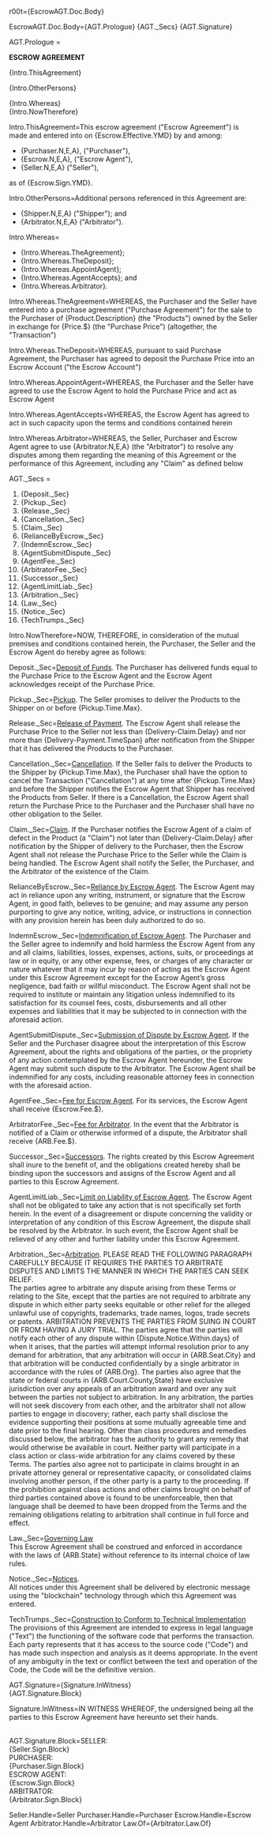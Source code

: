 r00t={EscrowAGT.Doc.Body}

EscrowAGT.Doc.Body={AGT.Prologue} {AGT._Secs} {AGT.Signature}

AGT.Prologue =<p><strong>ESCROW AGREEMENT</strong></p><p>{Intro.ThisAgreement}</p><p>{Intro.OtherPersons}</p><p>{Intro.Whereas}<br> {Intro.NowTherefore}</p>

Intro.ThisAgreement=This escrow agreement ("Escrow Agreement") is made and entered into on {Escrow.Effective.YMD} by and among:<ul><li>{Purchaser.N,E,A}, ("Purchaser"),</li><li>{Escrow.N,E,A}, ("Escrow Agent"),</li><li>{Seller.N,E,A} ("Seller"),</li></ul>as of {Escrow.Sign.YMD}.

Intro.OtherPersons=Additional persons referenced in this Agreement are:<ul><li>{Shipper.N,E,A} ("Shipper"); and</li><li>{Arbitrator.N,E,A} ("Arbitrator").</li></ul>

Intro.Whereas=<ul><li>{Intro.Whereas.TheAgreement};</li><li> {Intro.Whereas.TheDeposit};</li><li>{Intro.Whereas.AppointAgent};</li><li>{Intro.Whereas.AgentAccepts}; and</li><li>{Intro.Whereas.Arbitrator}.</li></ul>

Intro.Whereas.TheAgreement=WHEREAS, the Purchaser and the Seller have entered into a purchase agreement ("Purchase Agreement") for the sale to the Purchaser of {Product.Description} (the "Products") owned by the Seller in exchange for {Price.$} (the "Purchase Price") (altogether, the "Transaction")

Intro.Whereas.TheDeposit=WHEREAS, pursuant to said Purchase Agreement, the Purchaser has agreed to deposit the Purchase Price into an Escrow Account ("the Escrow Account")

Intro.Whereas.AppointAgent=WHEREAS, the Purchaser and the Seller have agreed to use the Escrow Agent to hold the Purchase Price and act as Escrow Agent

Intro.Whereas.AgentAccepts=WHEREAS, the Escrow Agent has agreed to act in such capacity upon the terms and conditions contained herein

Intro.Whereas.Arbitrator=WHEREAS, the Seller, Purchaser and Escrow Agent agree to use {Arbitrator.N,E,A} (the "Arbitrator") to resolve any disputes among them regarding the meaning of this Agreement or the performance of this Agreement, including any "Claim" as defined below

AGT._Secs =<ol><li>{Deposit._Sec}</li><li>{Pickup._Sec}</li><li>{Release._Sec}</li><li>{Cancellation._Sec}</li><li>{Claim._Sec}</li><li>{RelianceByEscrow._Sec}</li><li>{IndemnEscrow._Sec}</li><li>{AgentSubmitDispute._Sec}</li><li>{AgentFee._Sec}</li><li>{ArbitratorFee._Sec}</li><li>{Successor._Sec}</li><li>{AgentLimitLiab._Sec}</li><li>{Arbitration._Sec}</li><li>{Law._Sec}</li><li>{Notice._Sec}</li><li>{TechTrumps._Sec}</li></ol>


Intro.NowTherefore=NOW, THEREFORE, in consideration of the mutual premises and conditions contained herein, the Purchaser, the Seller and the Escrow Agent do hereby agree as follows:

Deposit._Sec=<u>Deposit of Funds</u>. The Purchaser has delivered funds equal to the Purchase Price to the Escrow Agent and the Escrow Agent acknowledges receipt of the Purchase Price.

Pickup._Sec=<u>Pickup</u>. The Seller promises to deliver the Products to the Shipper on or before {Pickup.Time.Max}.

Release._Sec=<u>Release of Payment</u>. The Escrow Agent shall release the Purchase Price to the Seller not less than {Delivery-Claim.Delay} and nor more than {Delivery-Payment.TimeSpan} after notification from the Shipper that it has delivered the Products to the Purchaser.

Cancellation._Sec=<u>Cancellation</u>. If the Seller fails to deliver the Products to the Shipper by {Pickup.Time.Max}, the Purchaser shall have the option to cancel the Transaction ("Cancellation") at any time after {Pickup.Time.Max} and before the Shipper notifies the Escrow Agent that Shipper has received the Products from Seller. If there is a Cancellation, the Escrow Agent shall return the Purchase Price to the Purchaser and the Purchaser shall have no other obligation to the Seller.

Claim._Sec=<u>Claim</u>. If the Purchaser notifies the Escrow Agent of a claim of defect in the Product (a "Claim") not later than {Delivery-Claim.Delay} after notification by the Shipper of delivery to the Purchaser, then the Escrow Agent shall not release the Purchase Price to the Seller while the Claim is being handled. The Escrow Agent shall notify the Seller, the Purchaser, and the Arbitrator of the existence of the Claim.

RelianceByEscrow._Sec=<u>Reliance by Escrow Agent</u>. The Escrow Agent may act in reliance upon any writing, instrument, or signature that the Escrow Agent, in good faith, believes to be genuine; and may assume any person purporting to give any notice, writing, advice, or instructions in connection with any provision herein has been duly authorized to do so.

IndemnEscrow._Sec=<u>Indemnification of Escrow Agent</u>. The Purchaser and the Seller agree to indemnify and hold harmless the Escrow Agent from any and all claims, liabilities, losses, expenses, actions, suits, or proceedings at law or in equity, or any other expense, fees, or charges of any character or nature whatever that it may incur by reason of acting as the Escrow Agent under this Escrow Agreement except for the Escrow Agent’s gross negligence, bad faith or willful misconduct. The Escrow Agent shall not be required to institute or maintain any litigation unless indemnified to its satisfaction for its counsel fees, costs, disbursements and all other expenses and liabilities that it may be subjected to in connection with the aforesaid action.

AgentSubmitDispute._Sec=<u>Submission of Dispute by Escrow Agent</u>. If the Seller and the Purchaser disagree about the interpretation of this Escrow Agreement, about the rights and obligations of the parties, or the propriety of any action contemplated by the Escrow Agent hereunder, the Escrow Agent may submit such dispute to the Arbitrator. The Escrow Agent shall be indemnified for any costs, including reasonable attorney fees in connection with the aforesaid action.

AgentFee._Sec=<u>Fee for Escrow Agent</u>. For its services, the Escrow Agent shall receive {Escrow.Fee.$}.

ArbitratorFee._Sec=<u>Fee for Arbitrator</u>. In the event that the Arbitrator is notified of a Claim or otherwise informed of a dispute, the Arbitrator shall receive {ARB.Fee.$}.

Successor._Sec=<u>Successors</u>. The rights created by this Escrow Agreement shall inure to the benefit of, and the obligations created hereby shall be binding upon the successors and assigns of the Escrow Agent and all parties to this Escrow Agreement.

AgentLimitLiab._Sec=<u>Limit on Liability of Escrow Agent</u>. The Escrow Agent shall not be obligated to take any action that is not specifically set forth herein. In the event of a disagreement or dispute concerning the validity or interpretation of any condition of this Escrow Agreement, the dispute shall be resolved by the Arbitrator. In such event, the Escrow Agent shall be relieved of any other and further liability under this Escrow Agreement.

Arbitration._Sec=<u>Arbitration</u>. PLEASE READ THE FOLLOWING PARAGRAPH CAREFULLY BECAUSE IT REQUIRES THE PARTIES TO ARBITRATE DISPUTES AND LIMITS THE MANNER IN WHICH THE PARTIES CAN SEEK RELIEF.<br>The parties agree to arbitrate any dispute arising from these Terms or relating to the Site, except that the parties are not required to arbitrate any dispute in which either party seeks equitable or other relief for the alleged unlawful use of copyrights, trademarks, trade names, logos, trade secrets or patents. ARBITRATION PREVENTS THE PARTIES FROM SUING IN COURT OR FROM HAVING A JURY TRIAL.  The parties agree that the parties will notify each other of any dispute within {Dispute.Notice.Within.days} of when it arises, that the parties will attempt informal resolution prior to any demand for arbitration, that any arbitration will occur in {ARB.Seat.City} and that arbitration will be conducted confidentially by a single arbitrator in accordance with the rules of {ARB.Org}.  The parties also agree that the state or federal courts in {ARB.Court.County,State} have exclusive jurisdiction over any appeals of an arbitration award and over any suit between the parties not subject to arbitration. In any arbitration, the parties will not seek discovery from each other, and the arbitrator shall not allow parties to engage in discovery; rather, each party shall disclose the evidence supporting their positions at some mutually agreeable time and date prior to the final hearing. Other than class procedures and remedies discussed below, the arbitrator has the authority to grant any remedy that would otherwise be available in court. Neither party will participate in a class action or class-wide arbitration for any claims covered by these Terms. The parties also agree not to participate in claims brought in an private attorney general or representative capacity, or consolidated claims involving another person, if the other party is a party to the proceeding. If the prohibition against class actions and other claims brought on behalf of third parties contained above is found to be unenforceable, then that language shall be deemed to have been dropped from the Terms and the remaining obligations relating to arbitration shall continue in full force and effect.

Law._Sec=<u>Governing Law</u><br> This Escrow Agreement shall be construed and enforced in accordance with the laws of {ARB.State} without reference to its internal choice of law rules.

Notice._Sec=<u>Notices</u>.<br> All notices under this Agreement shall be delivered by electronic message using the "blockchain" technology through which this Agreement was entered.

TechTrumps._Sec=<u>Construction to Conform to Technical Implementation</u><br> The provisions of this Agreement are intended to express in legal language ("Text") the functioning of the software code that performs the transaction. Each party represents that it has access to the source code ("Code") and has made such inspection and analysis as it deems appropriate. In the event of any ambiguity in the text or conflict between the text and operation of the Code, the Code will be the definitive version.

AGT.Signature={Signature.InWitness}<br> {AGT.Signature.Block}

Signature.InWitness=IN WITNESS WHEREOF, the undersigned being all the parties to this Escrow Agreement have hereunto set their hands.<br>  

AGT.Signature.Block=SELLER:<br> {Seller.Sign.Block}</u><br> PURCHASER:<br> {Purchaser.Sign.Block}</u><br> ESCROW AGENT:<br> {Escrow.Sign.Block}</u><br> ARBITRATOR:<br> {Arbitrator.Sign.Block}


Seller.Handle=Seller
Purchaser.Handle=Purchaser
Escrow.Handle=Escrow Agent
Arbitrator.Handle=Arbitrator
Law.Of={Arbitrator.Law.Of}</li>